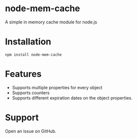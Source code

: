 # node-mem-cache

A simple in memory cache module for node.js

# Installation

`npm install node-mem-cache`

# Features

* Supports multiple properties for every object
* Supports counters
* Supports different expiration dates on the object properties.

# Support

Open an issue on GitHub.